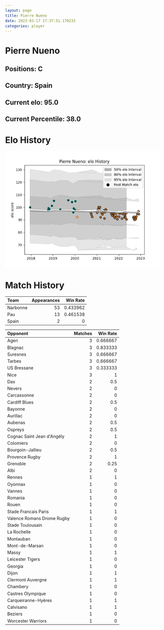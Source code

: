 ```yaml
---  
layout: page  
title: Pierre Nueno  
date: 2023-03-17 17:37:51.170233  
categories: player  
---
```

# Pierre Nueno

## Positions: C

## Country: Spain

## Current elo: 95.0

## Current Percentile: 38.0

# Elo History


![elo history](history_PierreNueno.png)
# Match History


| Team     |   Appearances |   Win Rate |
|:---------|--------------:|-----------:|
| Narbonne |            53 |   0.433962 |
| Pau      |            13 |   0.461538 |
| Spain    |             2 |   0        |

| Opponent                   |   Matches |   Win Rate |
|:---------------------------|----------:|-----------:|
| Agen                       |         3 |   0.666667 |
| Blagnac                    |         3 |   0.833333 |
| Suresnes                   |         3 |   0.666667 |
| Tarbes                     |         3 |   0.666667 |
| US Bressane                |         3 |   0.333333 |
| Nice                       |         3 |   1        |
| Dax                        |         2 |   0.5      |
| Nevers                     |         2 |   0        |
| Carcassonne                |         2 |   0        |
| Cardiff Blues              |         2 |   0.5      |
| Bayonne                    |         2 |   0        |
| Aurillac                   |         2 |   0        |
| Aubenas                    |         2 |   0.5      |
| Ospreys                    |         2 |   0.5      |
| Cognac Saint Jean d'Angély |         2 |   1        |
| Colomiers                  |         2 |   0        |
| Bourgoin-Jallieu           |         2 |   0.5      |
| Provence Rugby             |         2 |   1        |
| Grenoble                   |         2 |   0.25     |
| Albi                       |         2 |   0        |
| Rennes                     |         1 |   1        |
| Oyonnax                    |         1 |   0        |
| Vannes                     |         1 |   0        |
| Romania                    |         1 |   0        |
| Rouen                      |         1 |   0        |
| Stade Francais Paris       |         1 |   1        |
| Valence Romans Drome Rugby |         1 |   0        |
| Stade Toulousain           |         1 |   0        |
| La Rochelle                |         1 |   0        |
| Montauban                  |         1 |   0        |
| Mont-de-Marsan             |         1 |   0        |
| Massy                      |         1 |   1        |
| Leicester Tigers           |         1 |   0        |
| Georgia                    |         1 |   0        |
| Dijon                      |         1 |   1        |
| Clermont Auvergne          |         1 |   1        |
| Chambery                   |         1 |   0        |
| Castres Olympique          |         1 |   0        |
| Carqueiranne-Hyères        |         1 |   1        |
| Calvisano                  |         1 |   1        |
| Beziers                    |         1 |   0        |
| Worcester Warriors         |         1 |   0        |